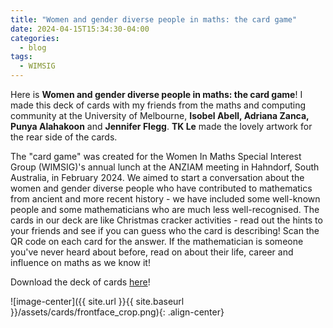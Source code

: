 ```yaml
---
title: "Women and gender diverse people in maths: the card game"
date: 2024-04-15T15:34:30-04:00
categories:
  - blog
tags:
  - WIMSIG
---
```


Here is <b>Women and gender diverse people in maths: the card game</b>! I made this deck of cards with my friends from the maths and computing community at the University of Melbourne, <b>Isobel Abell, Adriana Zanca, Punya Alahakoon</b> and <b>Jennifer Flegg</b>. <b>TK Le</b> made the lovely artwork for the rear side of the cards.
    
The "card game" was created for the Women In Maths Special Interest Group (WIMSIG)'s annual lunch at the ANZIAM meeting in Hahndorf, South Australia, in February 2024. We aimed to start a conversation about the women and gender diverse people who have contributed to mathematics from ancient and more recent history - we have included some well-known people and some mathematicians who are much less well-recognised. The cards in our deck are like Christmas cracker activities - read out the hints to your friends and see if you can guess who the card is describing! Scan the QR code on each card for the answer. If the mathematician is someone you've never heard about before, read on about their life, career and influence on maths as we know it!
    
Download the deck of cards <a href="assets/wimsig_game.pdf">here</a>!

![image-center]({{ site.url }}{{ site.baseurl }}/assets/cards/frontface_crop.png){: .align-center}

